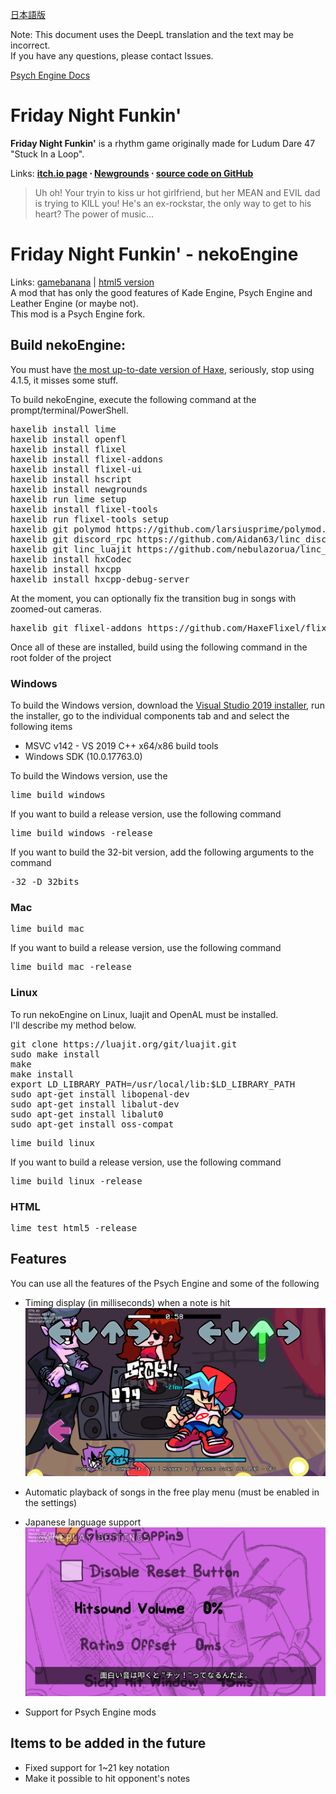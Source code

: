 [日本語版](README_ja-jp.md)  

Note: This document uses the DeepL translation and the text may be incorrect.  
If you have any questions, please contact Issues.  
  
[Psych Engine Docs](PsychEngine.md)
# Friday Night Funkin'
**Friday Night Funkin'** is a rhythm game originally made for Ludum Dare 47 "Stuck In a Loop".

Links: **[itch.io page](https://ninja-muffin24.itch.io/funkin) ⋅ [Newgrounds](https://www.newgrounds.com/portal/view/770371) ⋅ [source code on GitHub](https://github.com/ninjamuffin99/Funkin)**
> Uh oh! Your tryin to kiss ur hot girlfriend, but her MEAN and EVIL dad is trying to KILL you! He's an ex-rockstar, the only way to get to his heart? The power of music... 

# Friday Night Funkin' - nekoEngine
Links: [gamebanana](https://gamebanana.com/mods/406751) | [html5 version](https://www.nennneko5787.ml/FNF-nekoEngine)  
A mod that has only the good features of Kade Engine, Psych Engine and Leather Engine (or maybe not).  
This mod is a Psych Engine fork.

## Build nekoEngine:
You must have [the most up-to-date version of Haxe](https://haxe.org/download/), seriously, stop using 4.1.5, it misses some stuff.  

To build nekoEngine, execute the following command at the prompt/terminal/PowerShell.  
<pre>
haxelib install lime
haxelib install openfl
haxelib install flixel
haxelib install flixel-addons
haxelib install flixel-ui
haxelib install hscript
haxelib install newgrounds
haxelib run lime setup
haxelib install flixel-tools
haxelib run flixel-tools setup
haxelib git polymod https://github.com/larsiusprime/polymod.git
haxelib git discord_rpc https://github.com/Aidan63/linc_discord-rpc
haxelib git linc_luajit https://github.com/nebulazorua/linc_luajit
haxelib install hxCodec
haxelib install hxcpp
haxelib install hxcpp-debug-server
</pre>
At the moment, you can optionally fix the transition bug in songs with zoomed-out cameras.
<pre>
haxelib git flixel-addons https://github.com/HaxeFlixel/flixel-addons
</pre>
Once all of these are installed, build using the following command in the root folder of the project
### Windows
To build the Windows version, download the [Visual Studio 2019 installer](https://download.visualstudio.microsoft.com/download/pr/3105fcfe-e771-41d6-9a1c-fc971e7d03a7/8eb13958dc429a6e6f7e0d6704d43a55f18d02a253608351b6bf6723ffdaf24e/vs_Community.exe), run the installer, go to the individual components tab and and select the following items

* MSVC v142 - VS 2019 C++ x64/x86 build tools
* Windows SDK (10.0.17763.0)

To build the Windows version, use the
<pre>
lime build windows
</pre>
If you want to build a release version, use the following command
<pre>
lime build windows -release
</pre>
If you want to build the 32-bit version, add the following arguments to the command
<pre>
-32 -D 32bits
</pre>
### Mac
<pre>
lime build mac
</pre>
If you want to build a release version, use the following command
<pre>
lime build mac -release
</pre>
### Linux
To run nekoEngine on Linux, luajit and OpenAL must be installed.  
I'll describe my method below.
<pre>
git clone https://luajit.org/git/luajit.git
sudo make install
make
make install
export LD_LIBRARY_PATH=/usr/local/lib:$LD_LIBRARY_PATH 
sudo apt-get install libopenal-dev
sudo apt-get install libalut-dev
sudo apt-get install libalut0
sudo apt-get install oss-compat
</pre>
<pre>
lime build linux
</pre>
If you want to build a release version, use the following command
<pre>
lime build linux -release
</pre>
### HTML
<pre>
lime test html5 -release
</pre>
## Features
You can use all the features of the Psych Engine and some of the following
* Timing display (in milliseconds) when a note is hit
<img src="README_assets/キャプチャ_2022_10_21_18_09_51_103.png"></img>

* Automatic playback of songs in the free play menu (must be enabled in the settings)
* Japanese language support
<img src="README_assets/キャプチャ_2022_10_21_18_13_07_533.png"></img>

* Support for Psych Engine mods
## Items to be added in the future
* Fixed support for 1~21 key notation
* Make it possible to hit opponent's notes